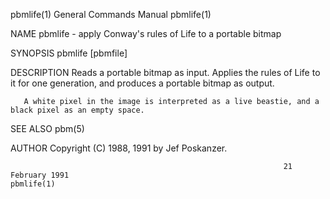 pbmlife(1)                                                    General Commands Manual                                                   pbmlife(1)

NAME
       pbmlife - apply Conway's rules of Life to a portable bitmap

SYNOPSIS
       pbmlife [pbmfile]

DESCRIPTION
       Reads a portable bitmap as input.  Applies the rules of Life to it for one generation, and produces a portable bitmap as output.

       A white pixel in the image is interpreted as a live beastie, and a black pixel as an empty space.

SEE ALSO
       pbm(5)

AUTHOR
       Copyright (C) 1988, 1991 by Jef Poskanzer.

                                                                 21 February 1991                                                       pbmlife(1)
